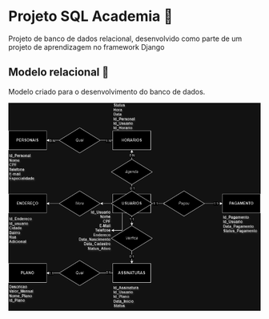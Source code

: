 # Projeto SQL Academia 🍗
Projeto de banco de dados relacional, desenvolvido como parte de um projeto de aprendizagem no framework Django

## Modelo relacional 🎲
Modelo criado para o desenvolvimento do banco de dados.
<div>
  <img src="https://github.com/DanyelZini/BD_Academia/blob/main/Diagrama.png">
</div>
